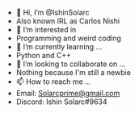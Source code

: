 - 👋 Hi, I’m @IshinSolarc
- Also known IRL as Carlos Nishi
- 👀 I’m interested in
- Programming and weird coding
- 🌱 I’m currently learning ...
- Python and C++
- 💞️ I’m looking to collaborate on ...
- Nothing because I'm still a newbie
- 📫 How to reach me ...
- Email: Solarcprime@gmail.com
- Discord: Ishin Solarc#9634

